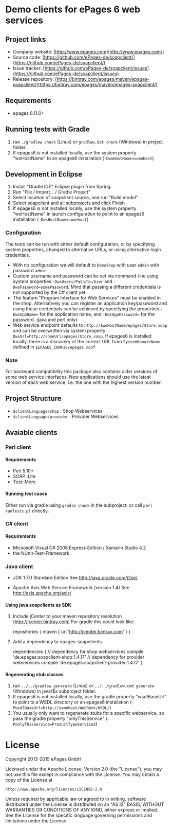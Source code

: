 # Demo clients for ePages 6 web services #

## Project links ##

- Company website: [http://www.epages.com](http://www.epages.com/)
- Source code: [https://github.com/ePages-de/soapclient/](https://github.com/ePages-de/soapclient/)
- Issue tracker: [https://github.com/ePages-de/soapclient/issues](https://github.com/ePages-de/soapclient/issues)
- Release repository: [https://bintray.com/epages/maven/epages-soapclient/](https://bintray.com/epages/maven/epages-soapclient/)

## Requirements ##

- epages 6.11.0+

## Running tests with Gradle ##

1. run ``./gradlew check`` (Linux) or ``gradlew.bat check`` (Windows) in project folder.
2. If epages6 is not installed locally, use the
   system property "wsHostName" to an epages6 installation (``-DwsHostName=somehost``)

## Development in Eclipse ##

1. Install "Gradle IDE" Eclipse plugin from Spring.
2. Run "File / Import... / Gradle Project"
3. Select location of soapclient source, and run "Build model"
4. Select soapclient and all subprojects and click Finish
5. If epages6 is not installed locally, use the
   system property "wsHostName" in launch configuration to point
   to an epages6 installation (``-DwsHostName=somehost``)

### Configuration ###

The tests can be run with either default configuration, or by specifying system
properties, changed to alternative URLs, or using alternative login credentials.

- With no configuration we will default to ``DemoShop`` with user ``admin`` with password ``admin``
- Custom username and password can be set via command-line using system
  properties ``-DwsUser=/Path/to/User`` and ``-DwsPassword=somePassword``.
  Mind that passing a different credentials is not supported by the C# client yet.
- The feature "Program Interface for Web Services" must be enabled in the shop.
  Alternatively you can register an application key/password and using these credentials can be
  achieved by specifying the properties ``-DwsAppName=`` for the application name, and ``-DwsAppPassword=``
  for the password. (java and perl only)
- Web service endpoint defaults to ``http://$wsHostName/epages/Store.soap`` and
  can be overwritten via system property
  ``-DwsUrl=http://someUrl/epages/Store.soap``. If epages6 is installed locally,
  there is a discovery of the correct URL from ``SystemDomainName`` defined in ``$EPAGES_CONFIG/epages.conf``

### Note ###

For backward compatibility this package also contains older versions of some
web service interfaces. New applications should use the latest version of each
web service, i.e. the one with the highest version number.

## Project Structure ##

- ``$clientLanguage/shop`` : Shop Webservices
- ``$clientLanguage/provider`` : Provider Webservices

## Avaiable clients ##

### Perl client ###

#### Requirements ####

- Perl 5.10+
- SOAP::Lite
- Test::More

#### Running test cases ####

Either run via gradle using ``gradle check`` in the subproject, or call ``perl runTests.pl`` directly.

### C# client ###

#### Requirements ####

- Micsosoft Visual C# 2008 Express Edition / Xamarin Studio 4.2
- the NUnit-Test-Framework

### Java client ###

- JDK 1.7.0 Standard Edition
  See http://java.oracle.com/j2se/

- Apache Axis Web Service Framework (version 1.4)
  See http://axis.apache.org/axis/

#### Using java soapclients as SDK ####

1. Include jCenter to your maven repository resolution (http://jcenter.bintray.com)
   For gradle this could look like:

	repositories {
	    maven { url 'http://jcenter.bintray.com' }
	}

2. Add a dependency to epages-soapclients.

	dependencies {
	    // dependency for shop webservices
	    compile 'de.epages:soapclient-shop:1.4.17'
	    // dependency for provider webservices
	    compile 'de.epages:soapclient-provider:1.4.17'
	}

#### Regenerating stub classes ####

1. run ``../../gradlew generate`` (Linux) or ``../../gradlew.cmd generate`` (Windows) in java/$x subproject folder.
2. If epages6 is not installed locally, use the
   gradle property "wsdlBaseUrl" to point to a WSDL directory or an epages6
   installation (``-PwsdlBaseUrl=http://somehost/WebRoot/WSDL/``)
3. You usually only want to regenerate stubs for a specific webservice, so pass
   the gradle property "onlyThisService" (``-PonlyThisService=ProductTypeService2``)


# License

Copyright 2013-2015 ePages GmbH

Licensed under the Apache License, Version 2.0 (the "License");
you may not use this file except in compliance with the License.
You may obtain a copy of the License at

    http://www.apache.org/licenses/LICENSE-2.0

Unless required by applicable law or agreed to in writing, software
distributed under the License is distributed on an "AS IS" BASIS,
WITHOUT WARRANTIES OR CONDITIONS OF ANY KIND, either express or implied.
See the License for the specific language governing permissions and
limitations under the License.
